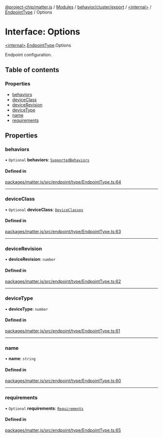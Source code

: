 [@project-chip/matter.js](../README.md) / [Modules](../modules.md) / [behavior/cluster/export](../modules/behavior_cluster_export.md) / [\<internal\>](../modules/behavior_cluster_export._internal_.md) / [EndpointType](../modules/behavior_cluster_export._internal_.EndpointType.md) / Options

# Interface: Options

[\<internal\>](../modules/behavior_cluster_export._internal_.md).[EndpointType](../modules/behavior_cluster_export._internal_.EndpointType.md).Options

Endpoint configuration.

## Table of contents

### Properties

- [behaviors](behavior_cluster_export._internal_.EndpointType.Options.md#behaviors)
- [deviceClass](behavior_cluster_export._internal_.EndpointType.Options.md#deviceclass)
- [deviceRevision](behavior_cluster_export._internal_.EndpointType.Options.md#devicerevision)
- [deviceType](behavior_cluster_export._internal_.EndpointType.Options.md#devicetype)
- [name](behavior_cluster_export._internal_.EndpointType.Options.md#name)
- [requirements](behavior_cluster_export._internal_.EndpointType.Options.md#requirements)

## Properties

### behaviors

• `Optional` **behaviors**: [`SupportedBehaviors`](../modules/behavior_cluster_export._internal_.md#supportedbehaviors)

#### Defined in

[packages/matter.js/src/endpoint/type/EndpointType.ts:64](https://github.com/project-chip/matter.js/blob/0c058ae17fdba4c0b89b8b13c309011d51782299/packages/matter.js/src/endpoint/type/EndpointType.ts#L64)

___

### deviceClass

• `Optional` **deviceClass**: [`DeviceClasses`](../enums/device_export.DeviceClasses.md)

#### Defined in

[packages/matter.js/src/endpoint/type/EndpointType.ts:63](https://github.com/project-chip/matter.js/blob/0c058ae17fdba4c0b89b8b13c309011d51782299/packages/matter.js/src/endpoint/type/EndpointType.ts#L63)

___

### deviceRevision

• **deviceRevision**: `number`

#### Defined in

[packages/matter.js/src/endpoint/type/EndpointType.ts:62](https://github.com/project-chip/matter.js/blob/0c058ae17fdba4c0b89b8b13c309011d51782299/packages/matter.js/src/endpoint/type/EndpointType.ts#L62)

___

### deviceType

• **deviceType**: `number`

#### Defined in

[packages/matter.js/src/endpoint/type/EndpointType.ts:61](https://github.com/project-chip/matter.js/blob/0c058ae17fdba4c0b89b8b13c309011d51782299/packages/matter.js/src/endpoint/type/EndpointType.ts#L61)

___

### name

• **name**: `string`

#### Defined in

[packages/matter.js/src/endpoint/type/EndpointType.ts:60](https://github.com/project-chip/matter.js/blob/0c058ae17fdba4c0b89b8b13c309011d51782299/packages/matter.js/src/endpoint/type/EndpointType.ts#L60)

___

### requirements

• `Optional` **requirements**: [`Requirements`](behavior_cluster_export._internal_.EndpointType.Requirements.md)

#### Defined in

[packages/matter.js/src/endpoint/type/EndpointType.ts:65](https://github.com/project-chip/matter.js/blob/0c058ae17fdba4c0b89b8b13c309011d51782299/packages/matter.js/src/endpoint/type/EndpointType.ts#L65)
